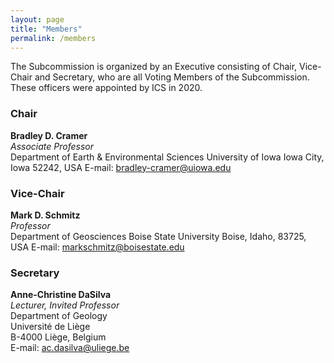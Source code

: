 ```yaml
---
layout: page
title: "Members"
permalink: /members
---
```


The Subcommission is organized by an Executive consisting of Chair, Vice-Chair and Secretary, who are all Voting Members of the Subcommission. These officers were appointed by ICS in 2020. 

### Chair
**Bradley D. Cramer**  
_Associate Professor_  
Department of Earth & Environmental Sciences
University of Iowa
Iowa City, Iowa 52242, USA
E-mail: <bradley-cramer@uiowa.edu>  

### Vice-Chair
**Mark D. Schmitz**  
_Professor_  
Department of Geosciences
Boise State University
Boise, Idaho, 83725, USA
E-mail: <markschmitz@boisestate.edu> 

### Secretary
**Anne-Christine DaSilva**  
_Lecturer, Invited Professor_  
Department of Geology  
Université de Liège  
B-4000 Liège, Belgium  
E-mail: <ac.dasilva@uliege.be>  